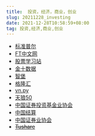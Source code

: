 ```yaml
---
title:  投资，经济，商业，创业
slug: 20211228_investing
date: 2021-12-28T10:58:59+08:00 
tag: 投资,经济,商业,创业
---
```



- [标准普尔](https://www.spglobal.com/ratings/zh/)
- [FT中文网](https://www.ftchinese.com/)
- [股票学习站](http://www.gpxxz1.com/)
- [金十数据](https://www.jin10.com/)
- [智堡](https://wisburg.com/)
- [格隆汇](https://www.gelonghui.com/)
- [vn.py](https://www.vnpy.com/) 
- [天狼50](https://www.tl50.com/) 
- [中国证券投资基金业协会](http://www.amac.org.cn) 
- <a href="http://www.chinaclear.cn/" target="_blank" rel="noopener noreferrer">中国结算</a>
- <a href="http://www.sac.net.cn/" target="_blank" rel="noopener noreferrer">中国证券业协会</a>
- [~~Tushare~~](https://tushare.pro/) 